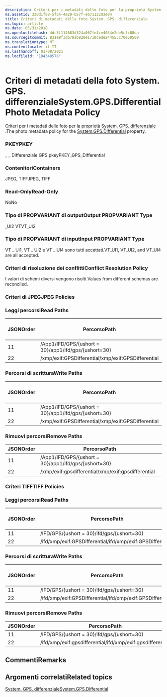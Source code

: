 ```yaml
---
description: Criteri per i metadati delle foto per la proprietà System. GPS. differenziale.
ms.assetid: 330d1f88-5f54-4e29-b57f-eb7112203e04
title: Criteri di metadati della foto System. GPS. differenziale
ms.topic: article
ms.date: 05/31/2018
ms.openlocfilehash: 4dc3f114683d324a067fe4ce4034e2de5cfc88da
ms.sourcegitcommit: 831e8f3db78ab820e1710cede244553c70e50500
ms.translationtype: MT
ms.contentlocale: it-IT
ms.lasthandoff: 01/08/2021
ms.locfileid: "104348576"
---
```

# <a name="systemgpsdifferential-photo-metadata-policy"></a><span data-ttu-id="cfd09-103">Criteri di metadati della foto System. GPS. differenziale</span><span class="sxs-lookup"><span data-stu-id="cfd09-103">System.GPS.Differential Photo Metadata Policy</span></span>

<span data-ttu-id="cfd09-104">Criteri per i metadati delle foto per la proprietà [System. GPS. differenziale](../properties/props-system-gps-differential.md) .</span><span class="sxs-lookup"><span data-stu-id="cfd09-104">The photo metadata policy for the [System.GPS.Differential](../properties/props-system-gps-differential.md) property.</span></span>

### <a name="pkey"></a><span data-ttu-id="cfd09-105">PKEY</span><span class="sxs-lookup"><span data-stu-id="cfd09-105">PKEY</span></span>

<span data-ttu-id="cfd09-106">\_ \_ Differenziale GPS pkey</span><span class="sxs-lookup"><span data-stu-id="cfd09-106">PKEY\_GPS\_Differential</span></span>

### <a name="containers"></a><span data-ttu-id="cfd09-107">Contenitori</span><span class="sxs-lookup"><span data-stu-id="cfd09-107">Containers</span></span>

<span data-ttu-id="cfd09-108">JPEG, TIFF</span><span class="sxs-lookup"><span data-stu-id="cfd09-108">JPEG, TIFF</span></span>

### <a name="read-only"></a><span data-ttu-id="cfd09-109">Read-Only</span><span class="sxs-lookup"><span data-stu-id="cfd09-109">Read-Only</span></span>

<span data-ttu-id="cfd09-110">No</span><span class="sxs-lookup"><span data-stu-id="cfd09-110">No</span></span>

### <a name="output-propvariant-type"></a><span data-ttu-id="cfd09-111">Tipo di PROPVARIANT di output</span><span class="sxs-lookup"><span data-stu-id="cfd09-111">Output PROPVARIANT Type</span></span>

<span data-ttu-id="cfd09-112">\_UI2 VT</span><span class="sxs-lookup"><span data-stu-id="cfd09-112">VT\_UI2</span></span>

### <a name="input-propvariant-type"></a><span data-ttu-id="cfd09-113">Tipo di PROPVARIANT di input</span><span class="sxs-lookup"><span data-stu-id="cfd09-113">Input PROPVARIANT Type</span></span>

<span data-ttu-id="cfd09-114">VT \_ Ui1, VT \_ UI2 e VT \_ UI4 sono tutti accettati.</span><span class="sxs-lookup"><span data-stu-id="cfd09-114">VT\_UI1, VT\_UI2, and VT\_UI4 are all accepted.</span></span>

### <a name="conflict-resolution-policy"></a><span data-ttu-id="cfd09-115">Criteri di risoluzione dei conflitti</span><span class="sxs-lookup"><span data-stu-id="cfd09-115">Conflict Resolution Policy</span></span>

<span data-ttu-id="cfd09-116">I valori di schemi diversi vengono risolti.</span><span class="sxs-lookup"><span data-stu-id="cfd09-116">Values from different schemas are reconciled.</span></span>

### <a name="jpeg-policies"></a><span data-ttu-id="cfd09-117">Criteri di JPEG</span><span class="sxs-lookup"><span data-stu-id="cfd09-117">JPEG Policies</span></span>

### <a name="read-paths"></a><span data-ttu-id="cfd09-118">Leggi percorsi</span><span class="sxs-lookup"><span data-stu-id="cfd09-118">Read Paths</span></span>



| <span data-ttu-id="cfd09-119">JSON</span><span class="sxs-lookup"><span data-stu-id="cfd09-119">Order</span></span> | <span data-ttu-id="cfd09-120">Percorso</span><span class="sxs-lookup"><span data-stu-id="cfd09-120">Path</span></span>                      | <span data-ttu-id="cfd09-121">Formato disco</span><span class="sxs-lookup"><span data-stu-id="cfd09-121">Disk Format</span></span> |
|-------|---------------------------|-------------|
| <span data-ttu-id="cfd09-122">1</span><span class="sxs-lookup"><span data-stu-id="cfd09-122">1</span></span>     | <span data-ttu-id="cfd09-123">/App1/IFD/GPS/{ushort = 30}</span><span class="sxs-lookup"><span data-stu-id="cfd09-123">/app1/ifd/gps/{ushort=30}</span></span> | <span data-ttu-id="cfd09-124">ushort</span><span class="sxs-lookup"><span data-stu-id="cfd09-124">ushort</span></span>      |
| <span data-ttu-id="cfd09-125">2</span><span class="sxs-lookup"><span data-stu-id="cfd09-125">2</span></span>     | <span data-ttu-id="cfd09-126">/xmp/exif:GPSDifferential</span><span class="sxs-lookup"><span data-stu-id="cfd09-126">/xmp/exif:GPSDifferential</span></span> | <span data-ttu-id="cfd09-127">unicode</span><span class="sxs-lookup"><span data-stu-id="cfd09-127">unicode</span></span>     |



 

### <a name="write-paths"></a><span data-ttu-id="cfd09-128">Percorsi di scrittura</span><span class="sxs-lookup"><span data-stu-id="cfd09-128">Write Paths</span></span>



| <span data-ttu-id="cfd09-129">JSON</span><span class="sxs-lookup"><span data-stu-id="cfd09-129">Order</span></span> | <span data-ttu-id="cfd09-130">Percorso</span><span class="sxs-lookup"><span data-stu-id="cfd09-130">Path</span></span>                      | <span data-ttu-id="cfd09-131">Formato disco</span><span class="sxs-lookup"><span data-stu-id="cfd09-131">Disk Format</span></span> |
|-------|---------------------------|-------------|
| <span data-ttu-id="cfd09-132">1</span><span class="sxs-lookup"><span data-stu-id="cfd09-132">1</span></span>     | <span data-ttu-id="cfd09-133">/App1/IFD/GPS/{ushort = 30}</span><span class="sxs-lookup"><span data-stu-id="cfd09-133">/app1/ifd/gps/{ushort=30}</span></span> | <span data-ttu-id="cfd09-134">ushort</span><span class="sxs-lookup"><span data-stu-id="cfd09-134">ushort</span></span>      |
| <span data-ttu-id="cfd09-135">2</span><span class="sxs-lookup"><span data-stu-id="cfd09-135">2</span></span>     | <span data-ttu-id="cfd09-136">/xmp/exif:GPSDifferential</span><span class="sxs-lookup"><span data-stu-id="cfd09-136">/xmp/exif:GPSDifferential</span></span> | <span data-ttu-id="cfd09-137">unicode</span><span class="sxs-lookup"><span data-stu-id="cfd09-137">unicode</span></span>     |



 

### <a name="remove-paths"></a><span data-ttu-id="cfd09-138">Rimuovi percorsi</span><span class="sxs-lookup"><span data-stu-id="cfd09-138">Remove Paths</span></span>



| <span data-ttu-id="cfd09-139">JSON</span><span class="sxs-lookup"><span data-stu-id="cfd09-139">Order</span></span> | <span data-ttu-id="cfd09-140">Percorso</span><span class="sxs-lookup"><span data-stu-id="cfd09-140">Path</span></span>                      |
|-------|---------------------------|
| <span data-ttu-id="cfd09-141">1</span><span class="sxs-lookup"><span data-stu-id="cfd09-141">1</span></span>     | <span data-ttu-id="cfd09-142">/App1/IFD/GPS/{ushort = 30}</span><span class="sxs-lookup"><span data-stu-id="cfd09-142">/app1/ifd/gps/{ushort=30}</span></span> |
| <span data-ttu-id="cfd09-143">2</span><span class="sxs-lookup"><span data-stu-id="cfd09-143">2</span></span>     | <span data-ttu-id="cfd09-144">/xmp/exif:gpsdifferential</span><span class="sxs-lookup"><span data-stu-id="cfd09-144">/xmp/exif:gpsdifferential</span></span> |



 

### <a name="tiff-policies"></a><span data-ttu-id="cfd09-145">Criteri TIFF</span><span class="sxs-lookup"><span data-stu-id="cfd09-145">TIFF Policies</span></span>

### <a name="read-paths"></a><span data-ttu-id="cfd09-146">Leggi percorsi</span><span class="sxs-lookup"><span data-stu-id="cfd09-146">Read Paths</span></span>



| <span data-ttu-id="cfd09-147">JSON</span><span class="sxs-lookup"><span data-stu-id="cfd09-147">Order</span></span> | <span data-ttu-id="cfd09-148">Percorso</span><span class="sxs-lookup"><span data-stu-id="cfd09-148">Path</span></span>                          | <span data-ttu-id="cfd09-149">Formato disco</span><span class="sxs-lookup"><span data-stu-id="cfd09-149">Disk Format</span></span> |
|-------|-------------------------------|-------------|
| <span data-ttu-id="cfd09-150">1</span><span class="sxs-lookup"><span data-stu-id="cfd09-150">1</span></span>     | <span data-ttu-id="cfd09-151">/IFD/GPS/{ushort = 30}</span><span class="sxs-lookup"><span data-stu-id="cfd09-151">/ifd/gps/{ushort=30}</span></span>          | <span data-ttu-id="cfd09-152">ushort</span><span class="sxs-lookup"><span data-stu-id="cfd09-152">ushort</span></span>      |
| <span data-ttu-id="cfd09-153">2</span><span class="sxs-lookup"><span data-stu-id="cfd09-153">2</span></span>     | <span data-ttu-id="cfd09-154">/ifd/xmp/exif:GPSDifferential</span><span class="sxs-lookup"><span data-stu-id="cfd09-154">/ifd/xmp/exif:GPSDifferential</span></span> | <span data-ttu-id="cfd09-155">unicode</span><span class="sxs-lookup"><span data-stu-id="cfd09-155">unicode</span></span>     |



 

### <a name="write-paths"></a><span data-ttu-id="cfd09-156">Percorsi di scrittura</span><span class="sxs-lookup"><span data-stu-id="cfd09-156">Write Paths</span></span>



| <span data-ttu-id="cfd09-157">JSON</span><span class="sxs-lookup"><span data-stu-id="cfd09-157">Order</span></span> | <span data-ttu-id="cfd09-158">Percorso</span><span class="sxs-lookup"><span data-stu-id="cfd09-158">Path</span></span>                          | <span data-ttu-id="cfd09-159">Formato disco</span><span class="sxs-lookup"><span data-stu-id="cfd09-159">Disk Format</span></span> |
|-------|-------------------------------|-------------|
| <span data-ttu-id="cfd09-160">1</span><span class="sxs-lookup"><span data-stu-id="cfd09-160">1</span></span>     | <span data-ttu-id="cfd09-161">/IFD/GPS/{ushort = 30}</span><span class="sxs-lookup"><span data-stu-id="cfd09-161">/ifd/gps/{ushort=30}</span></span>          | <span data-ttu-id="cfd09-162">ushort</span><span class="sxs-lookup"><span data-stu-id="cfd09-162">ushort</span></span>      |
| <span data-ttu-id="cfd09-163">2</span><span class="sxs-lookup"><span data-stu-id="cfd09-163">2</span></span>     | <span data-ttu-id="cfd09-164">/ifd/xmp/exif:GPSDifferential</span><span class="sxs-lookup"><span data-stu-id="cfd09-164">/ifd/xmp/exif:GPSDifferential</span></span> | <span data-ttu-id="cfd09-165">unicode</span><span class="sxs-lookup"><span data-stu-id="cfd09-165">unicode</span></span>     |



 

### <a name="remove-paths"></a><span data-ttu-id="cfd09-166">Rimuovi percorsi</span><span class="sxs-lookup"><span data-stu-id="cfd09-166">Remove Paths</span></span>



| <span data-ttu-id="cfd09-167">JSON</span><span class="sxs-lookup"><span data-stu-id="cfd09-167">Order</span></span> | <span data-ttu-id="cfd09-168">Percorso</span><span class="sxs-lookup"><span data-stu-id="cfd09-168">Path</span></span>                          |
|-------|-------------------------------|
| <span data-ttu-id="cfd09-169">1</span><span class="sxs-lookup"><span data-stu-id="cfd09-169">1</span></span>     | <span data-ttu-id="cfd09-170">/IFD/GPS/{ushort = 30}</span><span class="sxs-lookup"><span data-stu-id="cfd09-170">/ifd/gps/{ushort=30}</span></span>          |
| <span data-ttu-id="cfd09-171">2</span><span class="sxs-lookup"><span data-stu-id="cfd09-171">2</span></span>     | <span data-ttu-id="cfd09-172">/ifd/xmp/exif:gpsdifferential</span><span class="sxs-lookup"><span data-stu-id="cfd09-172">/ifd/xmp/exif:gpsdifferential</span></span> |



 

## <a name="remarks"></a><span data-ttu-id="cfd09-173">Commenti</span><span class="sxs-lookup"><span data-stu-id="cfd09-173">Remarks</span></span>

## <a name="related-topics"></a><span data-ttu-id="cfd09-174">Argomenti correlati</span><span class="sxs-lookup"><span data-stu-id="cfd09-174">Related topics</span></span>

<dl> <dt>

[<span data-ttu-id="cfd09-175">System. GPS. differenziale</span><span class="sxs-lookup"><span data-stu-id="cfd09-175">System.GPS.Differential</span></span>](../properties/props-system-gps-differential.md)
</dt> </dl>

 

 
